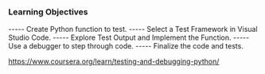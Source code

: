 ### Learning Objectives
----- Create Python function to test.
----- Select a Test Framework in Visual Studio Code.
----- Explore Test Output and Implement the Function.
----- Use a debugger to step through code.
----- Finalize the code and tests.


https://www.coursera.org/learn/testing-and-debugging-python/
